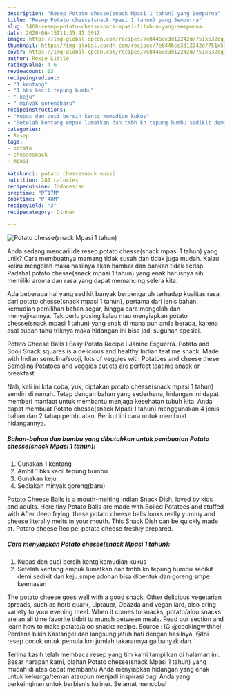 ```yaml
---
description: "Resep Potato chesse(snack Mpasi 1 tahun) yang Sempurna"
title: "Resep Potato chesse(snack Mpasi 1 tahun) yang Sempurna"
slug: 1468-resep-potato-chessesnack-mpasi-1-tahun-yang-sempurna
date: 2020-06-15T11:35:41.391Z
image: https://img-global.cpcdn.com/recipes/7e8446ce3d12242d/751x532cq70/potato-chessesnack-mpasi-1-tahun-foto-resep-utama.jpg
thumbnail: https://img-global.cpcdn.com/recipes/7e8446ce3d12242d/751x532cq70/potato-chessesnack-mpasi-1-tahun-foto-resep-utama.jpg
cover: https://img-global.cpcdn.com/recipes/7e8446ce3d12242d/751x532cq70/potato-chessesnack-mpasi-1-tahun-foto-resep-utama.jpg
author: Roxie Little
ratingvalue: 4.6
reviewcount: 13
recipeingredient:
- "1 kentang"
- "1 bks kecil tepung bumbu"
- " keju"
- " minyak gorengbaru"
recipeinstructions:
- "Kupas dan cuci bersih kentg kemudian kukus"
- "Setelah kentang empuk lumatkan dan tmbh kn tepung bumbu sedikit demi sedikit dan keju.smpe adonan bisa dibentuk dan goreng smpe keemasan"
categories:
- Resep
tags:
- potato
- chessesnack
- mpasi

katakunci: potato chessesnack mpasi 
nutrition: 281 calories
recipecuisine: Indonesian
preptime: "PT17M"
cooktime: "PT48M"
recipeyield: "3"
recipecategory: Dinner

---
```



![Potato chesse(snack Mpasi 1 tahun)](https://img-global.cpcdn.com/recipes/7e8446ce3d12242d/751x532cq70/potato-chessesnack-mpasi-1-tahun-foto-resep-utama.jpg)

Anda sedang mencari ide resep potato chesse(snack mpasi 1 tahun) yang unik? Cara membuatnya memang tidak susah dan tidak juga mudah. Kalau keliru mengolah maka hasilnya akan hambar dan bahkan tidak sedap. Padahal potato chesse(snack mpasi 1 tahun) yang enak harusnya sih memiliki aroma dan rasa yang dapat memancing selera kita.

Ada beberapa hal yang sedikit banyak berpengaruh terhadap kualitas rasa dari potato chesse(snack mpasi 1 tahun), pertama dari jenis bahan, kemudian pemilihan bahan segar, hingga cara mengolah dan menyajikannya. Tak perlu pusing kalau mau menyiapkan potato chesse(snack mpasi 1 tahun) yang enak di mana pun anda berada, karena asal sudah tahu triknya maka hidangan ini bisa jadi suguhan spesial.

Potato Cheese Balls l Easy Potato Recipe l Janine Esguerra. Potato and Sooji Snack squares is a delicious and healthy Indian teatime snack. Made with Indian semolina/sooji, lots of veggies with Potatoes and cheese these Semolina Potatoes and veggies cutlets are perfect teatime snack or breakfast.


Nah, kali ini kita coba, yuk, ciptakan potato chesse(snack mpasi 1 tahun) sendiri di rumah. Tetap dengan bahan yang sederhana, hidangan ini dapat memberi manfaat untuk membantu menjaga kesehatan tubuh kita. Anda dapat membuat Potato chesse(snack Mpasi 1 tahun) menggunakan 4 jenis bahan dan 2 tahap pembuatan. Berikut ini cara untuk membuat hidangannya.

<!--inarticleads1-->

##### Bahan-bahan dan bumbu yang dibutuhkan untuk pembuatan Potato chesse(snack Mpasi 1 tahun):

1. Gunakan 1 kentang
1. Ambil 1 bks kecil tepung bumbu
1. Gunakan  keju
1. Sediakan  minyak goreng(baru)


Potato Cheese Balls is a mouth-melting Indian Snack Dish, loved by kids and adults. Here tiny Potato Balls are made with Boiled Potatoes and stuffed with After deep frying, these potato cheese balls looks really yummy and cheese literally melts in your mouth. This Snack Dish can be quickly made at. Potato cheese Recipe, potato cheese freshly prepared. 

<!--inarticleads2-->

##### Cara menyiapkan Potato chesse(snack Mpasi 1 tahun):

1. Kupas dan cuci bersih kentg kemudian kukus
1. Setelah kentang empuk lumatkan dan tmbh kn tepung bumbu sedikit demi sedikit dan keju.smpe adonan bisa dibentuk dan goreng smpe keemasan


The potato cheese goes well with a good snack. Other delicious vegetarian spreads, such as herb quark, Liptauer, Obazda and vegan lard, also bring variety to your evening meal. When it comes to snacks, potato/aloo snacks are an all time favorite tidbit to munch between meals. Read our section and learn how to make potato/aloo snacks recipe. Source : IG @cookingwithhel Perdana bikin Kastangel dan langsung jatuh hati dengan hasilnya. 😘Ini resep cocok untuk pemula krn jumlah takarannya ga banyak dan. 

Terima kasih telah membaca resep yang tim kami tampilkan di halaman ini. Besar harapan kami, olahan Potato chesse(snack Mpasi 1 tahun) yang mudah di atas dapat membantu Anda menyiapkan hidangan yang enak untuk keluarga/teman ataupun menjadi inspirasi bagi Anda yang berkeinginan untuk berbisnis kuliner. Selamat mencoba!
